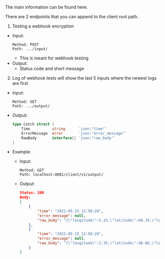 The main information can be found here.

There are 2 endpoints that you can append to the client root path.

1. Testing a webhook encryption

  - Input:
    ```
    Method: POST
    Path: .../input/
    ```
    - This is meant for webhook testing
  - Output:
    - Status code and short message
2. Log of webhook tests will show the last 5 inputs where the newest logs are first

  - Input:
    ```
    Method: GET
    Path: .../output/
    ```
  - Output:

    ```go
    type Catch struct {
        Time          string      `json:"time"`
        ErrorMessage  error       `json:"error_message"`
        RawBody       interface{} `json:"raw_body"`
    }
    ```
  - Example:
    - Input:
      ```
      Method: GET
      Path: localhost:8081/client/v1/output/
      ```
    - Output:
      ```json
      Status: 200
      Body:
      [
          {
              "time": "2021-05-15 12:58:28",
              "error_message": null,
              "raw_body": "{\"longitude\":5.33,\"latitude\":60.39,\"location\":\"Bergen, Vestland, Norway\",\"updated\":\"15 May 21 10:50 CEST\",\"date\":\"2021-05-15\",\"data\":{\"instant\":{\"air_temperature\":13.3,\"cloud_area_fraction\":99.1,\"dew_point_temperature\":11.7,\"relative_humidity\":89.4,\"wind_from_direction\":350.4,\"wind_speed\":1.2,\"wind_speed_of_gust\":2.1,\"precipitation_amount\":0},\"predicted\":{\"summary\":\"lightrainshowers_day\",\"confidence\":\"uncertain\",\"air_temperature_max\":16.1,\"air_temperature_min\":12.3,\"precipitation_amount\":0,\"precipitation_amount_max\":1.1,\"precipitation_amount_min\":0,\"probability_of_precipitation\":63.9}}}"
          },
          {
              "time": "2021-05-15 12:58:20",
              "error_message": null,
              "raw_body": "{\"longitude\":2.35,\"latitude\":48.86,\"location\":\"Paris, Ile-de-France, Metropolitan France, France\",\"updated\":\"15 May 21 10:49 CEST\",\"date\":\"2021-05-15\",\"data\":{\"instant\":{\"air_temperature\":9.8,\"cloud_area_fraction\":100,\"dew_point_temperature\":7.7,\"relative_humidity\":87.9,\"wind_from_direction\":170.4,\"wind_speed\":5.9,\"wind_speed_of_gust\":0,\"precipitation_amount\":0},\"predicted\":{\"summary\":\"lightrainshowers_day\",\"confidence\":\"\",\"air_temperature_max\":16.2,\"air_temperature_min\":11.5,\"precipitation_amount\":0.4,\"precipitation_amount_max\":0,\"precipitation_amount_min\":0,\"probability_of_precipitation\":0}}}"
          }
      ]
      ```

